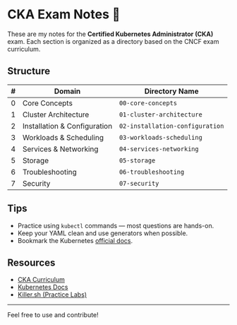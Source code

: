 # CKA Exam Notes 📘

These are my notes for the **Certified Kubernetes Administrator (CKA)** exam. Each section is organized as a directory based on the CNCF exam curriculum.

## Structure

| #  | Domain                      | Directory Name                 |
|----|-----------------------------|--------------------------------|
| 0  | Core Concepts               | `00-core-concepts`             |
| 1  | Cluster Architecture       | `01-cluster-architecture`      |
| 2  | Installation & Configuration | `02-installation-configuration` |
| 3  | Workloads & Scheduling     | `03-workloads-scheduling`      |
| 4  | Services & Networking      | `04-services-networking`       |
| 5  | Storage                    | `05-storage`                   |
| 6  | Troubleshooting            | `06-troubleshooting`           |
| 7  | Security                   | `07-security`                  |

## Tips

- Practice using `kubectl` commands — most questions are hands-on.
- Keep your YAML clean and use generators when possible.
- Bookmark the Kubernetes [official docs](https://kubernetes.io/docs/home/).

## Resources

- [CKA Curriculum](https://github.com/cncf/curriculum)
- [Kubernetes Docs](https://kubernetes.io/docs/)
- [Killer.sh (Practice Labs)](https://killer.sh/)

---

Feel free to use and contribute!
